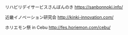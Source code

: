 リハビリデイサービスさんぼんのき
https://sanbonnoki.info/

近畿イノベーション研究会
http://kinki-innovation.com/

ホリエモン祭 in Cebu
http://fes.horiemon.com/cebu/


